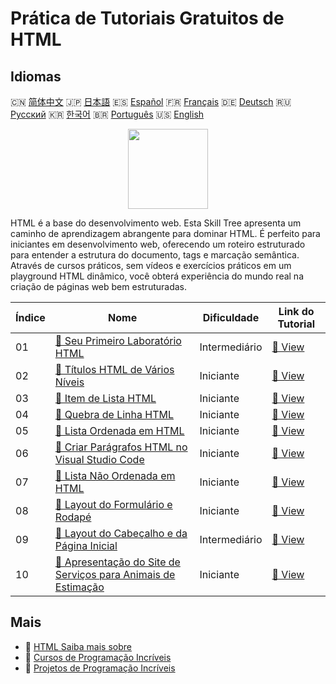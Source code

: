 # Prática de Tutoriais Gratuitos de HTML

## Idiomas

🇨🇳 [简体中文](README_zh.md) 🇯🇵 [日本語](README_ja.md) 🇪🇸 [Español](README_es.md) 🇫🇷 [Français](README_fr.md) 🇩🇪 [Deutsch](README_de.md) 🇷🇺 [Русский](README_ru.md) 🇰🇷 [한국어](README_ko.md) 🇧🇷 [Português](README_pt.md) 🇺🇸 [English](README.md) 

<div align="center">
<img width="128px" src="https://file.labex.io/path/NrasuEoAvSam.png">
</div>

HTML é a base do desenvolvimento web. Esta Skill Tree apresenta um caminho de aprendizagem abrangente para dominar HTML. É perfeito para iniciantes em desenvolvimento web, oferecendo um roteiro estruturado para entender a estrutura do documento, tags e marcação semântica. Através de cursos práticos, sem vídeos e exercícios práticos em um playground HTML dinâmico, você obterá experiência do mundo real na criação de páginas web bem estruturadas.

|   Índice | Nome                                                                                                                                     | Dificuldade   | Link do Tutorial                                                                                 |
|----------|------------------------------------------------------------------------------------------------------------------------------------------|---------------|--------------------------------------------------------------------------------------------------|
|       01 | [📖 Seu Primeiro Laboratório HTML](https://labex.io/pt/tutorials/html-your-first-html-lab-92740)                                         | Intermediário | [🔗 View](https://labex.io/pt/tutorials/html-your-first-html-lab-92740)                          |
|       02 | [📖 Títulos HTML de Vários Níveis](https://labex.io/pt/tutorials/html-html-headings-of-various-levels-70769)                             | Iniciante     | [🔗 View](https://labex.io/pt/tutorials/html-html-headings-of-various-levels-70769)              |
|       03 | [📖 Item de Lista HTML](https://labex.io/pt/tutorials/html-html-list-item-70788)                                                         | Iniciante     | [🔗 View](https://labex.io/pt/tutorials/html-html-list-item-70788)                               |
|       04 | [📖 Quebra de Linha HTML](https://labex.io/pt/tutorials/html-html-line-break-70715)                                                      | Iniciante     | [🔗 View](https://labex.io/pt/tutorials/html-html-line-break-70715)                              |
|       05 | [📖 Lista Ordenada em HTML](https://labex.io/pt/tutorials/html-html-ordered-list-70806)                                                  | Iniciante     | [🔗 View](https://labex.io/pt/tutorials/html-html-ordered-list-70806)                            |
|       06 | [📖 Criar Parágrafos HTML no Visual Studio Code](https://labex.io/pt/tutorials/html-create-html-paragraphs-in-visual-studio-code-70813)  | Iniciante     | [🔗 View](https://labex.io/pt/tutorials/html-create-html-paragraphs-in-visual-studio-code-70813) |
|       07 | [📖 Lista Não Ordenada em HTML](https://labex.io/pt/tutorials/html-html-unordered-list-70875)                                            | Iniciante     | [🔗 View](https://labex.io/pt/tutorials/html-html-unordered-list-70875)                          |
|       08 | [📖 Layout do Formulário e Rodapé](https://labex.io/pt/tutorials/html-form-and-footer-layout-271711)                                     | Iniciante     | [🔗 View](https://labex.io/pt/tutorials/html-form-and-footer-layout-271711)                      |
|       09 | [📖 Layout do Cabeçalho e da Página Inicial](https://labex.io/pt/tutorials/html-header-and-home-layout-271712)                           | Intermediário | [🔗 View](https://labex.io/pt/tutorials/html-header-and-home-layout-271712)                      |
|       10 | [📖 Apresentação do Site de Serviços para Animais de Estimação](https://labex.io/pt/tutorials/html-showcase-pet-services-website-271713) | Iniciante     | [🔗 View](https://labex.io/pt/tutorials/html-showcase-pet-services-website-271713)               |

## Mais

- 🔗 [HTML Saiba mais sobre](https://labex.io/pt/skilltrees/html)
- 🔗 [Cursos de Programação Incríveis](https://github.com/labex-labs/awesome-programming-courses)
- 🔗 [Projetos de Programação Incríveis](https://github.com/labex-labs/awesome-programming-projects)

